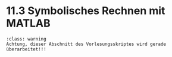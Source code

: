 # 11.3 Symbolisches Rechnen mit MATLAB


```{admonition} Warnung
:class: warning
Achtung, dieser Abschnitt des Vorlesungsskriptes wird gerade überarbeitet!!!
```